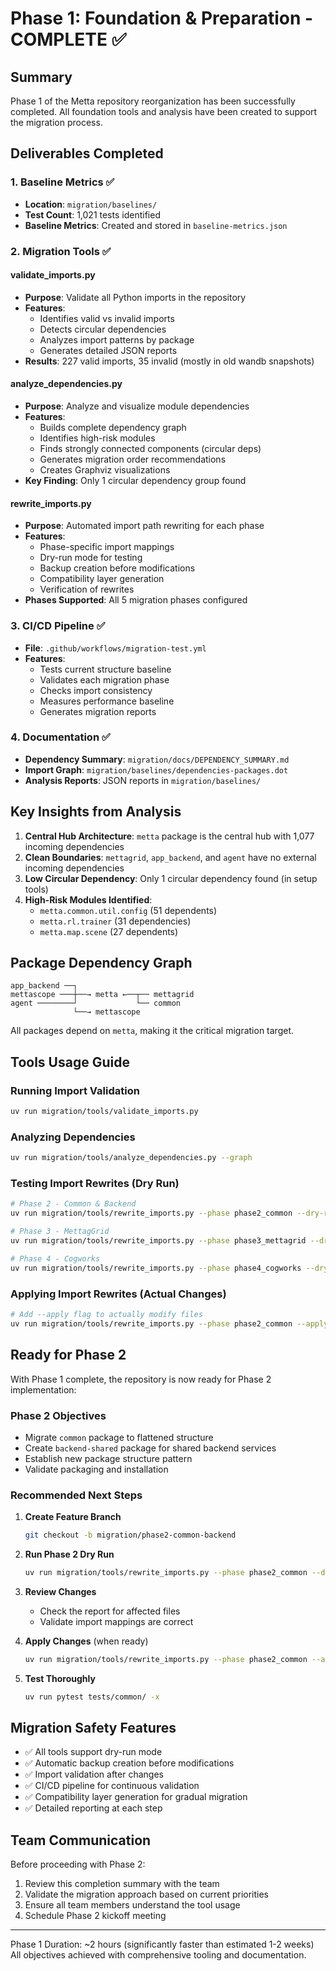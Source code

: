 # Phase 1: Foundation & Preparation - COMPLETE ✅

## Summary

Phase 1 of the Metta repository reorganization has been successfully completed. All foundation tools and analysis have been created to support the migration process.

## Deliverables Completed

### 1. Baseline Metrics ✅
- **Location**: `migration/baselines/`
- **Test Count**: 1,021 tests identified
- **Baseline Metrics**: Created and stored in `baseline-metrics.json`

### 2. Migration Tools ✅

#### validate_imports.py
- **Purpose**: Validate all Python imports in the repository
- **Features**:
  - Identifies valid vs invalid imports
  - Detects circular dependencies
  - Analyzes import patterns by package
  - Generates detailed JSON reports
- **Results**: 227 valid imports, 35 invalid (mostly in old wandb snapshots)

#### analyze_dependencies.py
- **Purpose**: Analyze and visualize module dependencies
- **Features**:
  - Builds complete dependency graph
  - Identifies high-risk modules
  - Finds strongly connected components (circular deps)
  - Generates migration order recommendations
  - Creates Graphviz visualizations
- **Key Finding**: Only 1 circular dependency group found

#### rewrite_imports.py
- **Purpose**: Automated import path rewriting for each phase
- **Features**:
  - Phase-specific import mappings
  - Dry-run mode for testing
  - Backup creation before modifications
  - Compatibility layer generation
  - Verification of rewrites
- **Phases Supported**: All 5 migration phases configured

### 3. CI/CD Pipeline ✅
- **File**: `.github/workflows/migration-test.yml`
- **Features**:
  - Tests current structure baseline
  - Validates each migration phase
  - Checks import consistency
  - Measures performance baseline
  - Generates migration reports

### 4. Documentation ✅
- **Dependency Summary**: `migration/docs/DEPENDENCY_SUMMARY.md`
- **Import Graph**: `migration/baselines/dependencies-packages.dot`
- **Analysis Reports**: JSON reports in `migration/baselines/`

## Key Insights from Analysis

1. **Central Hub Architecture**: `metta` package is the central hub with 1,077 incoming dependencies
2. **Clean Boundaries**: `mettagrid`, `app_backend`, and `agent` have no external incoming dependencies
3. **Low Circular Dependency**: Only 1 circular dependency found (in setup tools)
4. **High-Risk Modules Identified**:
   - `metta.common.util.config` (51 dependents)
   - `metta.rl.trainer` (31 dependencies)
   - `metta.map.scene` (27 dependents)

## Package Dependency Graph

```
app_backend ──┐
mettascope ───┼──→ metta ←──┬── mettagrid
agent ────────┘             └── common
              └──→ mettascope
```

All packages depend on `metta`, making it the critical migration target.

## Tools Usage Guide

### Running Import Validation
```bash
uv run migration/tools/validate_imports.py
```

### Analyzing Dependencies
```bash
uv run migration/tools/analyze_dependencies.py --graph
```

### Testing Import Rewrites (Dry Run)
```bash
# Phase 2 - Common & Backend
uv run migration/tools/rewrite_imports.py --phase phase2_common --dry-run

# Phase 3 - MettagGrid
uv run migration/tools/rewrite_imports.py --phase phase3_mettagrid --dry-run

# Phase 4 - Cogworks
uv run migration/tools/rewrite_imports.py --phase phase4_cogworks --dry-run
```

### Applying Import Rewrites (Actual Changes)
```bash
# Add --apply flag to actually modify files
uv run migration/tools/rewrite_imports.py --phase phase2_common --apply
```

## Ready for Phase 2

With Phase 1 complete, the repository is now ready for Phase 2 implementation:

### Phase 2 Objectives
- Migrate `common` package to flattened structure
- Create `backend-shared` package for shared backend services
- Establish new package structure pattern
- Validate packaging and installation

### Recommended Next Steps

1. **Create Feature Branch**
   ```bash
   git checkout -b migration/phase2-common-backend
   ```

2. **Run Phase 2 Dry Run**
   ```bash
   uv run migration/tools/rewrite_imports.py --phase phase2_common --dry-run
   ```

3. **Review Changes**
   - Check the report for affected files
   - Validate import mappings are correct

4. **Apply Changes** (when ready)
   ```bash
   uv run migration/tools/rewrite_imports.py --phase phase2_common --apply
   ```

5. **Test Thoroughly**
   ```bash
   uv run pytest tests/common/ -x
   ```

## Migration Safety Features

- ✅ All tools support dry-run mode
- ✅ Automatic backup creation before modifications
- ✅ Import validation after changes
- ✅ CI/CD pipeline for continuous validation
- ✅ Compatibility layer generation for gradual migration
- ✅ Detailed reporting at each step

## Team Communication

Before proceeding with Phase 2:
1. Review this completion summary with the team
2. Validate the migration approach based on current priorities
3. Ensure all team members understand the tool usage
4. Schedule Phase 2 kickoff meeting

---

Phase 1 Duration: ~2 hours (significantly faster than estimated 1-2 weeks)
All objectives achieved with comprehensive tooling and documentation.